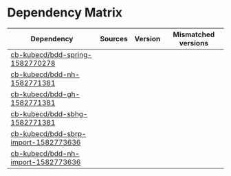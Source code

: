 # Dependency Matrix

Dependency | Sources | Version | Mismatched versions
---------- | ------- | ------- | -------------------
[cb-kubecd/bdd-spring-1582770278](https://github.com/cb-kubecd/bdd-spring-1582770278.git) |  | []() | 
[cb-kubecd/bdd-nh-1582771381](https://github.com/cb-kubecd/bdd-nh-1582771381.git) |  | []() | 
[cb-kubecd/bdd-gh-1582771381](https://github.com/cb-kubecd/bdd-gh-1582771381.git) |  | []() | 
[cb-kubecd/bdd-sbhg-1582771381](https://github.com/cb-kubecd/bdd-sbhg-1582771381.git) |  | []() | 
[cb-kubecd/bdd-sbrp-import-1582773636](https://github.com/cb-kubecd/bdd-sbrp-import-1582773636.git) |  | []() | 
[cb-kubecd/bdd-nh-import-1582773636](https://github.com/cb-kubecd/bdd-nh-import-1582773636.git) |  | []() | 
